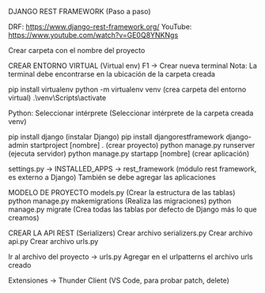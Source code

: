 DJANGO REST FRAMEWORK (Paso a paso)

DRF: https://www.django-rest-framework.org/
YouTube: https://www.youtube.com/watch?v=GE0Q8YNKNgs

Crear carpeta con el nombre del proyecto

CREAR ENTORNO VIRTUAL (Virtual env)
F1 -> Crear nueva terminal
Nota: La terminal debe encontrarse en la ubicación de la carpeta creada

pip install virtualenv
python -m virtualenv venv (crea carpeta del entorno virtual)
.\venv\Scripts\activate

Python: Seleccionar intérprete (Seleccionar intérprete de la carpeta creada venv)

pip install django (instalar Django)
pip install djangorestframework
django-admin startproject [nombre] . (crear proyecto)
python manage.py runserver (ejecuta servidor)
python manage.py startapp [nombre] (crear aplicación)

settings.py -> INSTALLED_APPS -> rest_framework (módulo rest framework, es externo a Django)
También se debe agregar las aplicaciones

MODELO DE PROYECTO
models.py (Crear la estructura de las tablas)
python manage.py makemigrations (Realiza las migraciones)
python manage.py migrate (Crea todas las tablas por defecto de Django más lo que creamos)

CREAR LA API REST (Serializers)
Crear archivo serializers.py
Crear archivo api.py
Crear archivo urls.py

Ir al archivo del proyecto -> urls.py
Agregar en el urlpatterns el archivo urls creado

Extensiones -> Thunder Client (VS Code, para probar patch, delete)
